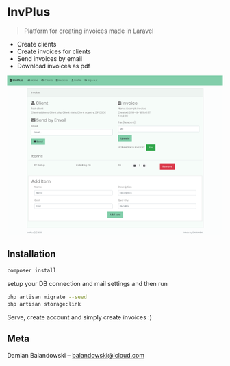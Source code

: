# InvPlus
> Platform for creating invoices made in Laravel

* Create clients
* Create invoices for clients
* Send invoices by email
* Download invoices as pdf

![](ip.png)

## Installation

```sh
composer install
```

setup your DB connection and mail settings and then run

```sh
php artisan migrate --seed
php artisan storage:link
```

Serve, create account and simply create invoices :)

## Meta

Damian Balandowski – balandowski@icloud.com